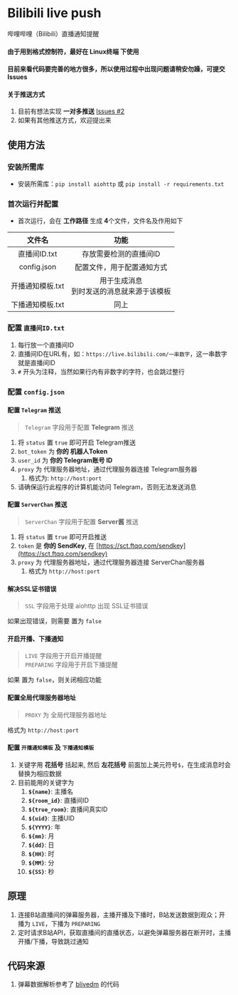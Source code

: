 # Bilibili live push
哔哩哔哩（Bilibili）直播通知提醒

#### 由于用到格式控制符，最好在 Linux终端 下使用

#### 目前来看代码要完善的地方很多，所以使用过程中出现问题请稍安勿躁，可提交 Issues

#### 关于推送方式
1. 目前有想法实现 **一对多推送** [Issues #2](https://github.com/Sun-Case/bilibili-live-push/issues/2)
2. 如果有其他推送方式，欢迎提出来

## 使用方法

### 安装所需库
- 安装所需库：`pip install aiohttp` 或 `pip install -r requirements.txt`

### 首次运行并配置
-  首次运行，会在 **工作路径** 生成 **4**个文件，文件名及作用如下

| 文件名 | 功能 |
|:-:|:-:|
| 直播间ID.txt | 存放需要检测的直播间ID |
| config.json | 配置文件，用于配置通知方式 |
| 开播通知模板.txt | 用于生成消息<br />到时发送的消息就来源于该模板 |
| 下播通知模板.txt | 同上 |


### 配置 `直播间ID.txt`
1. 每行放一个直播间ID
2. 直播间ID在URL有，如：`https://live.bilibili.com/一串数字`，这一串数字就是直播间ID
3. `#` 开头为注释，当然如果行内有非数字的字符，也会跳过整行

### 配置 `config.json`

#### 配置 `Telegram` 推送
> `Telegram` 字段用于配置 **Telegram** 推送
1. 将 `status` 置 `true` 即可开启 Telegram推送
2. `bot_token` 为 **你的 机器人Token**
3. `user_id` 为 **你的 Telegram账号 ID**
4. `proxy` 为 代理服务器地址，通过代理服务器连接 Telegram服务器
    1. 格式为: `http://host:port`
5. 请确保运行此程序的计算机能访问 Telegram，否则无法发送消息

#### 配置 `ServerChan` 推送
> `ServerChan` 字段用于配置 **Server酱** 推送
1. 将 `status` 置 `true` 即可开启推送
2. `token` 是 **你的 SendKey**, 在 [https://sct.ftqq.com/sendkey](https://sct.ftqq.com/sendkey)
3. `proxy` 为 代理服务器地址，通过代理服务器连接 ServerChan服务器
    1. 格式为 `http://host:port`

#### 解决SSL证书错误
> `SSL` 字段用于处理 aiohttp 出现 SSL证书错误

如果出现错误，则需要 置为 `false`

#### 开启开播、下播通知
> `LIVE` 字段用于开启开播提醒\
> `PREPARING` 字段用于开启下播提醒

如果 置为 `false`，则关闭相应功能

#### 配置全局代理服务器地址
> `PROXY` 为 全局代理服务器地址

格式为 `http://host:port`

#### 配置 `开播通知模板` 及 `下播通知模板`
1. 关键字用 **花括号** 括起来, 然后 **左花括号** 前面加上美元符号`$`，在生成消息时会替换为相应数据
2. 目前能用的关键字为
    1. **`${name}`**: 主播名
    2. **`${room_id}`**: 直播间ID
    3. **`${true_room}`**: 直播间真实ID
    4. **`${uid}`**: 主播UID
    5. **`${YYYY}`**: 年
    6. **`${mm}`**: 月
    7. **`${dd}`**: 日
    8. **`${HH}`**: 时
    9. **`${MM}`**: 分
    10. **`${SS}`**: 秒

## 原理
1. 连接B站直播间的弹幕服务器，主播开播及下播时，B站发送数据到观众；开播为 `LIVE`，下播为 `PREPARING`
2. 定时请求B站API，获取直播间的直播状态，以避免弹幕服务器在断开时，主播开播/下播，导致跳过通知

## 代码来源
1. 弹幕数据解析参考了 [blivedm](https://github.com/xfgryujk/blivedm) 的代码
